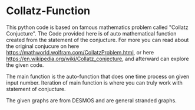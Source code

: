 # Collatz-Function

This python code is based on famous mathematics problem called "Collatz Conjucture".
The Code provided here is of auto mathematical function created from the statement of the conjucture.
For more you can read about the original conjucure on here https://mathworld.wolfram.com/CollatzProblem.html, or here https://en.wikipedia.org/wiki/Collatz_conjecture, and afterward can explore the given code.

The main function is the auto-function that does one time process on given input number. Iteration of main function is where you can truly work with statement of conjucture.

The given graphs are from DESMOS and are general stranded graphs.
